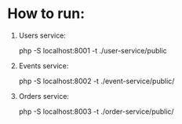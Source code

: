 # How to run:
1. Users service:
   
   php -S localhost:8001 -t ./user-service/public

3. Events service:

   php -S localhost:8002 -t ./event-service/public/

5. Orders service:

   php -S localhost:8003 -t ./order-service/public/
